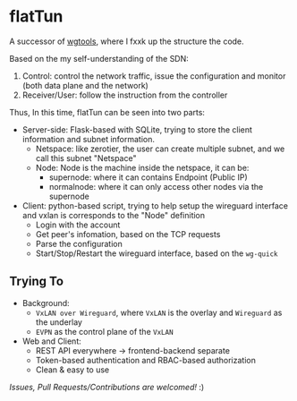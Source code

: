 # flatTun

A successor of [wgtools](https://github.com/TerenceLiu98/wgtools/tree/dev), where I fxxk up the structure the code.

Based on the my self-understanding of the SDN:
1. Control: control the network traffic, issue the configuration and monitor (both data plane and the network)
2. Receiver/User: follow the instruction from the controller

Thus, In this time, flatTun can be seen into two parts:

* Server-side: Flask-based with SQLite, trying to store the client information and subnet information.
  * Netspace: like zerotier, the user can create multiple subnet, and we call this subnet "Netspace"
  * Node: Node is the machine inside the netspace, it can be:
    * supernode: where it can contains Endpoint (Public IP)
    * normalnode: where it can only access other nodes via the supernode
* Client: python-based script, trying to help setup the wireguard interface and vxlan is corresponds to the "Node" definition
  * Login with the account
  * Get peer's infomation, based on the TCP requests
  * Parse the configuration
  * Start/Stop/Restart the wireguard interface, based on the `wg-quick`

## Trying To

* Background:
  * `VxLAN over Wireguard`, where `VxLAN` is the overlay and `Wireguard` as the underlay
  * `EVPN` as the control plane of the `VxLAN`
* Web and Client:
  * REST API everywhere -> frontend-backend separate
  * Token-based authentication and RBAC-based authorization
  * Clean & easy to use


*Issues, Pull Requests/Contributions are welcomed!* :)